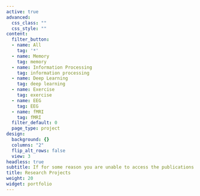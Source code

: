 ```yaml
---
active: true
advanced:
  css_class: ""
  css_style: ""
content:
  filter_button:
  - name: All
    tag: '*'
  - name: Memory
    tag: memory
  - name: Information Processing
    tag: information processing
  - name: Deep Learning
    tag: deep learning
  - name: Exercise
    tag: exercise
  - name: EEG
    tag: EEG
  - name: fMRI
    tag: fMRI
  filter_default: 0
  page_type: project
design:
  background: {}
  columns: "2"
  flip_alt_rows: false
  view: 3
headless: true
subtitle: If for some reason you are unable to access the publications through the links I have provided, please contact me by clicking the `email` icon in the top-right corner of the page.
title: Research Projects
weight: 20
widget: portfolio
---
```



